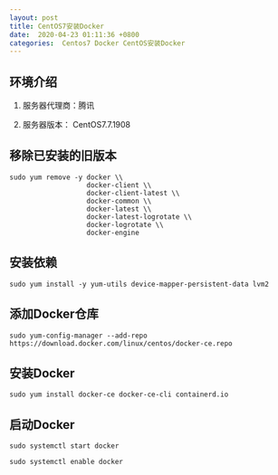 ```yaml
---
layout: post
title: CentOS7安装Docker
date:  2020-04-23 01:11:36 +0800
categories:  Centos7 Docker CentOS安装Docker
---
```

## 环境介绍 ##

1. 服务器代理商：腾讯

2. 服务器版本： CentOS7.7.1908

## 移除已安装的旧版本 ##

```shell
sudo yum remove -y docker \\
                   docker-client \\
                   docker-client-latest \\
                   docker-common \\
                   docker-latest \\
                   docker-latest-logrotate \\
                   docker-logrotate \\
                   docker-engine
```

## 安装依赖 ##

```shell
sudo yum install -y yum-utils device-mapper-persistent-data lvm2
```
  
## 添加Docker仓库 ##

 ```shell
 sudo yum-config-manager --add-repo https://download.docker.com/linux/centos/docker-ce.repo
 ```

## 安装Docker ##

```shell
sudo yum install docker-ce docker-ce-cli containerd.io
```

## 启动Docker ##

```shell
sudo systemctl start docker  

sudo systemctl enable docker  
```
